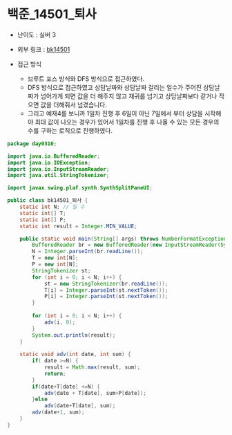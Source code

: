 백준_14501_퇴사
=============
* 난이도 : 실버 3
* 외부 링크 : [bk14501](https://www.acmicpc.net/problem/14501)

* 접근 방식
	+ 브루트 포스 방식와 DFS 방식으로 접근하였다.
	+ DFS 방식으로 접근하였고 상담날짜와 상담날짜 걸리는 일수가 주어진 상담날짜가 넘어가게 되면 값을 더 해주지 않고 재귀를 넘기고 상담날짜보다 같거나 작으면 값을 더해줘서 넘겼습니다.
	+ 그리고 예재4를 보니까 1일차 진행 후 6일이 아닌 7일에서 부터 상담을 시작해야 최대 값이 나오는 경우가 있어서 1일차를 진행 후 나올 수 있는 모든 경우의 수를 구하는 로직으로 진행하였다.


```java
package day0310;

import java.io.BufferedReader;
import java.io.IOException;
import java.io.InputStreamReader;
import java.util.StringTokenizer;

import javax.swing.plaf.synth.SynthSplitPaneUI;

public class bk14501_퇴사 {
	static int N; // 일 수
	static int[] T;
	static int[] P;
	static int result = Integer.MIN_VALUE;

	public static void main(String[] args) throws NumberFormatException, IOException {
		BufferedReader br = new BufferedReader(new InputStreamReader(System.in));
		N = Integer.parseInt(br.readLine());
		T = new int[N];
		P = new int[N];
		StringTokenizer st;
		for (int i = 0; i < N; i++) {
			st = new StringTokenizer(br.readLine());
			T[i] = Integer.parseInt(st.nextToken());
			P[i] = Integer.parseInt(st.nextToken());
		}
		
		for (int i = 0; i < N; i++) {
			adv(i, 0);
		}
		System.out.println(result);
	}
	
	static void adv(int date, int sum) {
		if( date >=N) {
			result = Math.max(result, sum);
			return;
		}
		if(date+T[date] <=N) {
			adv(date + T[date], sum+P[date]);
		}else
			adv(date+T[date], sum);
		adv(date+1, sum);
	}
}
